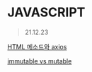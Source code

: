 
# JAVASCRIPT
 > 21.12.23 

[HTML 메소드와 axios](https://fortunate-steel-9d9.notion.site/HTTP-8a2d737adbb946bbaa46c0f37be0fbbc)

[immutable vs mutable](https://fortunate-steel-9d9.notion.site/immutable-vs-mutable-79708b1f2c1c46d6a6951d0c2104cee4)